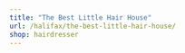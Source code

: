 ```yaml
---
title: "The Best Little Hair House"
url: /halifax/the-best-little-hair-house/
shop: hairdresser
---
```

